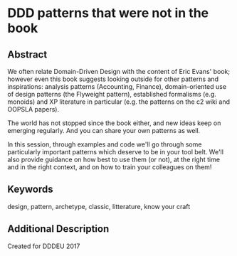 # DDD patterns that were not in the book

## Abstract
    
We often relate Domain-Driven Design with the content of Eric Evans' book; however even this book suggests looking outside for other patterns and inspirations: analysis patterns (Accounting, Finance), domain-oriented use of design patterns (the Flyweight pattern), established formalisms (e.g. monoids) and XP literature in particular (e.g. the patterns on the c2 wiki and OOPSLA papers).

The world has not stopped since the book either, and new ideas keep on emerging regularly. And you can share your own patterns as well.

In this session, through examples and code we'll go through some particularly important patterns which deserve to be in your tool belt. We'll also provide guidance on how best to use them (or not), at the right time and in the right context, and on how to train your colleagues on them!

## Keywords
design, pattern, archetype, classic, litterature, know your craft

## Additional Description
Created for DDDEU 2017
